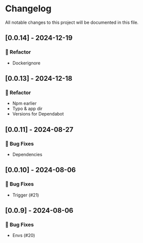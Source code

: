 # Changelog

All notable changes to this project will be documented in this file.

## [0.0.14] - 2024-12-19

### 🚜 Refactor

- Dockerignore

## [0.0.13] - 2024-12-18

### 🚜 Refactor

- Npm earlier
- Typo & app dir
- Versions for Dependabot

## [0.0.11] - 2024-08-27

### 🐛 Bug Fixes

- Dependencies

## [0.0.10] - 2024-08-06

### 🐛 Bug Fixes

- Trigger (#21)

## [0.0.9] - 2024-08-06

### 🐛 Bug Fixes

- Envs (#20)

<!-- generated by git-cliff -->
